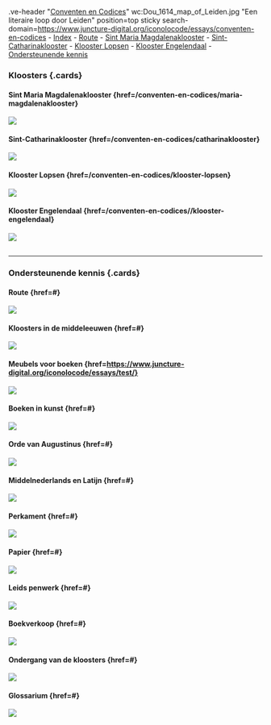 .ve-header "[Conventen en Codices](https://www.juncture-digital.org/iconolocode/essays/conventen-en-codices)" wc:Dou_1614_map_of_Leiden.jpg "Een literaire loop door Leiden" position=top sticky search-domain=https://www.juncture-digital.org/iconolocode/essays/conventen-en-codices 
    - [Index](/)
    - [Route](/)
    - [Sint Maria Magdalenaklooster](/conventen-en-codices/maria-magdalenaklooster)
    - [Sint-Catharinaklooster](/conventen-en-codices/catharinaklooster)
    - [Klooster Lopsen](/conventen-en-codices/klooster-lopsen)
    - [Klooster Engelendaal](/conventen-en-codices//klooster-engelendaal)
    - [Ondersteunende kennis](/)

### Kloosters {.cards}

#### Sint Maria Magdalenaklooster {href=/conventen-en-codices/maria-magdalenaklooster}
![](https://iiif.juncture-digital.org/thumbnail/gh:iconolocode/media/LTK_336-CC-BY.jpg)

#### Sint-Catharinaklooster {href=/conventen-en-codices/catharinaklooster}
![](https://iiif.juncture-digital.org/thumbnail/gh:iconolocode/media/Csg_135-CC-BY-NC-SA.jpg)

#### Klooster Lopsen {href=/conventen-en-codices/klooster-lopsen}
![](https://images.memorix.nl/lei/thumb/fullsize/e5ac43e8-3b5e-8528-a82b-62fee58d0836.jpg)

#### Klooster Engelendaal {href=/conventen-en-codices//klooster-engelendaal}
![](https://www.alvin-portal.org/alvin/attachment/record/alvin-record:14542/ATTACHMENT-0015)

##
---

### Ondersteunende kennis {.cards}

#### Route {href=#}
![](https://iiif.juncture-digital.org/thumbnail/wc:)

#### Kloosters in de middeleeuwen {href=#}
![](https://iiif.juncture-digital.org/thumbnail/wc:)

#### Meubels voor boeken {href=https://www.juncture-digital.org/iconolocode/essays/test/}
![](https://iiif.juncture-digital.org/thumbnail/gh:iconolocode/media/Lessenaar_thumbnail-CC0.jpg)

#### Boeken in kunst {href=#}
![](https://iiif.juncture-digital.org/thumbnail/wc:)

#### Orde van Augustinus {href=#}
![](https://iiif.juncture-digital.org/thumbnail/wc:)

#### Middelnederlands en Latijn {href=#}
![](https://iiif.juncture-digital.org/thumbnail/wc:)

#### Perkament {href=#}
![](https://iiif.juncture-digital.org/thumbnail/wc:)

#### Papier {href=#}
![](https://iiif.juncture-digital.org/thumbnail/wc:)

#### Leids penwerk {href=#}
![](https://iiif.juncture-digital.org/thumbnail/wc:)

#### Boekverkoop {href=#}
![](https://iiif.juncture-digital.org/thumbnail/wc:)

#### Ondergang van de kloosters {href=#}
![](https://iiif.juncture-digital.org/thumbnail/wc:)

#### Glossarium {href=#}
![](https://iiif.juncture-digital.org/thumbnail/wc:)

